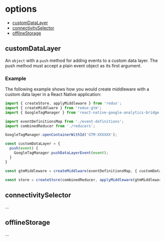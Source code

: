 # options
 - [customDataLayer](#customdatalayer)
 - [connectivitySelector](#connectivityselector)
 - [offlineStorage](#offlinestorage)

## customDataLayer

An `object` with a `push` method for adding events to a custom data
layer. The push method must accept a plain event object as its first
argument.

### Example

The following example shows how you would create middleware with a
custom data layer in a React Native application:

```js
import { createStore, applyMiddleware } from 'redux';
import { createMiddlware } from 'redux-gtm';
import { GoogleTagManager } from 'react-native-google-analytics-bridge';

import eventDefinitionsMap from './event-definitions';
import combinedReducer from './reducers';

GoogleTagManager.openContainerWithId('GTM-XXXXXX');

const customDataLayer = {
  push(event) {
    GoogleTagManager.pushDataLayerEvent(event);
  }
}

const gtmMiddleware = createMiddlware(eventDefinitionsMap, { customDataLayer });

const store = createStore(combinedReducer, applyMiddleware(gtmMiddleware));
```

## connectivitySelector
...

## offlineStorage
...
